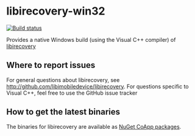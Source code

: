 # libirecovery-win32
[![Build status](https://ci.appveyor.com/api/projects/status/te4tutrt3pfl0iol?svg=true)](https://ci.appveyor.com/project/qmfrederik/libirecovery)

Provides a native Windows build (using the Visual C++ compiler) of [libirecovery](http://libimobiledevice.org)

## Where to report issues

For general questions about libirecovery, see http://github.com/libimobiledevice/libirecovery.
For questions specific to Visual C++, feel free to use the GitHub issue tracker

## How to get the latest binaries

The binaries for libirecovery are available as [NuGet CoApp packages](https://www.nuget.org/packages?q=Tags%3A%22libirecovery%22).